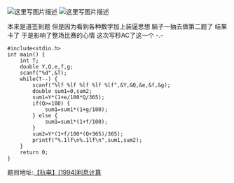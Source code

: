 ![这里写图片描述](http://img.blog.csdn.net/20160116014345037)
![这里写图片描述](http://img.blog.csdn.net/20160116014351073)

本来是道签到题 但是因为看到各种数字加上装逼思想
脑子一抽去做第二题了 结果卡了
于是影响了整场比赛的心情 
这次写秒AC了这一个 -.- 

```
#include<stdio.h>
int main() {
	int T;
	double Y,Q,e,f,g;
	scanf("%d",&T);
	while(T--) {
		scanf("%lf %lf %lf %lf %lf",&Y,&Q,&e,&f,&g);
		double sum1=0,sum2;
		sum1=Y*(1+e/100*Q/365);
		if(Q>=100) {
			sum1=sum1*(1+g/100);
		} else {
			sum1=sum1*(1+f/100);
		}
		sum2=Y*(1+f/100*(Q+365)/365);
		printf("%.1lf\n%.1lf\n",sum1,sum2);
	}
	return 0;
}
```

题目地址:[【杭电】[1994]利息计算](http://acm.hdu.edu.cn/showproblem.php?pid=1994)